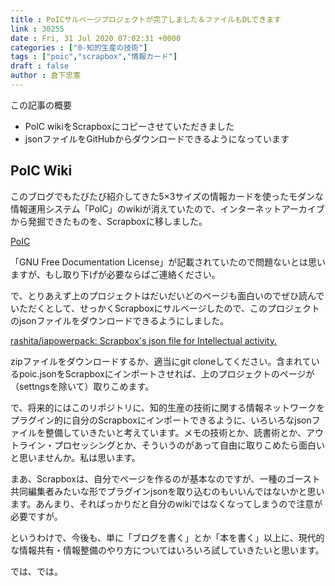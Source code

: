 ```yaml
---
title : PoICサルベージプロジェクトが完了しました＆ファイルもDLできます
link : 30255
date : Fri, 31 Jul 2020 07:02:31 +0000
categories : ["0-知的生産の技術"]
tags : ["poic","scrapbox","情報カード"]
draft : false
author : 倉下忠憲
---
```


この記事の概要

* PoIC wikiをScrapboxにコピーさせていただきました
* jsonファイルをGitHubからダウンロードできるようになっています

<h2>PoIC Wiki</h2>

このブログでもたびたび紹介してきた5×3サイズの情報カードを使ったモダンな情報運用システム「PoIC」のwikiが消えていたので、インターネットアーカイブから発掘できたものを、Scrapboxに移しました。

<a href="https://scrapbox.io/poic/">PoIC</a>

「GNU Free Documentation License」が記載されていたので問題ないとは思いますが、もし取り下げが必要ならばご連絡ください。

で、とりあえず上のプロジェクトはだいだいどのページも面白いのでぜひ読んでいただくとして、せっかくScrapboxにサルベージしたので、このプロジェクトのjsonファイルをダウンロードできるようにしました。

<a href="https://github.com/rashita/iapowerpack">rashita/iapowerpack: Scrapbox's json file for Intellectual activity.</a>

zipファイルをダウンロードするか、適当にgit cloneしてください。含まれているpoic.jsonをScrapboxにインポートさせれば、上のプロジェクトのページが（settngsを除いて）取りこめます。

で、将来的にはこのリポジトリに、知的生産の技術に関する情報ネットワークをプラグイン的に自分のScrapboxにインポートできるように、いろいろなjsonファイルを整備していきたいと考えています。メモの技術とか、読書術とか、アウトライン・プロセッシングとか、そういうのがあって自由に取りこめたら面白いと思いませんか。私は思います。

まあ、Scrapboxは、自分でページを作るのが基本なのですが、一種のゴースト共同編集者みたいな形でプラグインjsonを取り込むのもいいんではないかと思います。あんまり、そればっかりだと自分のwikiではなくなってしまうので注意が必要ですが。

というわけで、今後も、単に「ブログを書く」とか「本を書く」以上に、現代的な情報共有・情報整備のやり方についてはいろいろ試していきたいと思います。

では、では。
